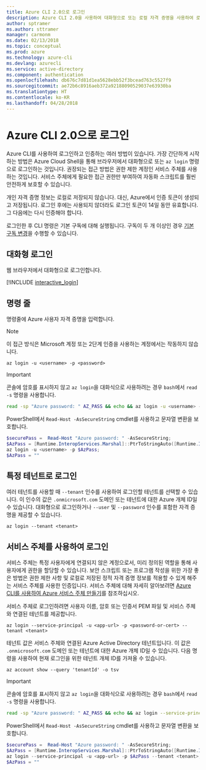 ```yaml
---
title: Azure CLI 2.0으로 로그인
description: Azure CLI 2.0을 사용하여 대화형으로 또는 로컬 자격 증명을 사용하여 로그인
author: sptramer
ms.author: sttramer
manager: carmonm
ms.date: 02/13/2018
ms.topic: conceptual
ms.prod: azure
ms.technology: azure-cli
ms.devlang: azurecli
ms.service: active-directory
ms.component: authentication
ms.openlocfilehash: db676c7d81d1ea5628ebb52f3bcead763c5527f9
ms.sourcegitcommit: ae72b6c8916aeb372a92188090529037e63930ba
ms.translationtype: HT
ms.contentlocale: ko-KR
ms.lasthandoff: 04/28/2018
---
```

# <a name="log-in-with-azure-cli-20"></a>Azure CLI 2.0으로 로그인

Azure CLI를 사용하여 로그인하고 인증하는 여러 방법이 있습니다. 가장 간단하게 시작하는 방법은 Azure Cloud Shell을 통해 브라우저에서 대화형으로 또는 `az login` 명령으로 로그인하는 것입니다.
권장되는 접근 방법은 권한 제한 계정인 서비스 주체를 사용하는 것입니다. 서비스 주체에게 필요한 접근 권한만 부여하여 자동화 스크립트를 훨씬 안전하게 보호할 수 있습니다.

개인 자격 증명 정보는 로컬로 저장되지 않습니다. 대신, Azure에서 인증 토큰이 생성되고 저장됩니다. 로그인 후에는 사용되지 않더라도 로그인 토큰이 14일 동안 유효합니다. 그 다음에는 다시 인증해야 합니다.

로그인한 후 CLI 명령은 기본 구독에 대해 실행됩니다. 구독이 두 개 이상인 경우 [기본 구독 변경](manage-azure-subscriptions-azure-cli.md)을 수행할 수 있습니다.

## <a name="interactive-log-in"></a>대화형 로그인

웹 브라우저에서 대화형으로 로그인합니다.

[!INCLUDE [interactive_login](includes/interactive-login.md)]

## <a name="command-line"></a>명령 줄

명령줄에 Azure 사용자 자격 증명을 입력합니다.

> [!Note]
> 이 접근 방식은 Microsoft 계정 또는 2단계 인증을 사용하는 계정에서는 작동하지 않습니다.

```azurecli
az login -u <username> -p <password>
```

> [!IMPORTANT]
> 콘솔에 암호를 표시하지 않고 `az login`을 대화식으로 사용하려는 경우 `bash`에서 `read -s` 명령을 사용합니다.
> 
> ```bash
> read -sp "Azure password: " AZ_PASS && echo && az login -u <username> -p $AZ_PASS
> ```
>
> PowerShell에서 `Read-Host -AsSecureString` cmdlet를 사용하고 문자열 변환을 보호합니다.
> 
> ```powershell
> $securePass =  Read-Host "Azure password: " -AsSecureString;
> $AzPass = [Runtime.InteropServices.Marshal]::PtrToStringAuto([Runtime.InteropServices.Marshal]::SecureStringToBSTR($securePass));
> az login -u <username> -p $AzPass;
> $AzPass = ""
> ```

## <a name="log-in-with-a-specific-tenant"></a>특정 테넌트로 로그인

여러 테넌트를 사용할 때 `--tenant` 인수를 사용하여 로그인할 테넌트를 선택할 수 있습니다. 이 인수의 값은 `.onmicrosoft.com` 도메인 또는 테넌트에 대한 Azure 개체 ID일 수 있습니다. 대화형으로 로그인하거나 `--user` 및 `--password` 인수를 포함한 자격 증명을 제공할 수 있습니다. 

```
az login --tenant <tenant>
```

## <a name="log-in-with-a-service-principal"></a>서비스 주체를 사용하여 로그인

서비스 주체는 특정 사용자에게 연결되지 않은 계정으로서, 미리 정의된 역할을 통해 사용자에게 권한을 할당할 수 있습니다. 보안 스크립트 또는 프로그램 작성을 위한 가장 좋은 방법은 권한 제한 사항 및 로컬로 저장된 정적 자격 증명 정보를 적용할 수 있게 해주는 서비스 주체를 사용한 인증입니다. 서비스 주체에 대해 자세히 알아보려면 [Azure CLI를 사용하여 Azure 서비스 주체 만들기](create-an-azure-service-principal-azure-cli.md)를 참조하십시오.

서비스 주체로 로그인하려면 사용자 이름, 암호 또는 인증서 PEM 파일 및 서비스 주체와 연결된 테넌트를 제공합니다.

```azurecli
az login --service-principal -u <app-url> -p <password-or-cert> --tenant <tenant>
```

테넌트 값은 서비스 주체와 연결된 Azure Active Directory 테넌트입니다. 이 값은 `.onmicrosoft.com` 도메인 또는 테넌트에 대한 Azure 개체 ID일 수 있습니다.
다음 명령을 사용하여 현재 로그인을 위한 테넌트 개체 ID를 가져올 수 있습니다.

```azurecli
az account show --query 'tenantId' -o tsv
```

> [!IMPORTANT]
> 콘솔에 암호를 표시하지 않고 `az login`을 대화식으로 사용하려는 경우 `bash`에서 `read -s` 명령을 사용합니다.
> 
> ```bash
> read -sp "Azure password: " AZ_PASS && echo && az login --service-principal -u <app-url> -p $AZ_PASS --tenant <tenant>
> ```
>
> PowerShell에서 `Read-Host -AsSecureString` cmdlet를 사용하고 문자열 변환을 보호합니다.
> 
> ```powershell
> $securePass =  Read-Host "Azure password: " -AsSecureString;
> $AzPass = [Runtime.InteropServices.Marshal]::PtrToStringAuto([Runtime.InteropServices.Marshal]::SecureStringToBSTR($securePass));
> az login --service-principal -u <app-url> -p $AzPass --tenant <tenant>;
> $AzPass = ""
> ```
